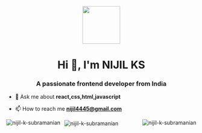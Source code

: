 
<div id="header" align="center">
  <img src="https://media.giphy.com/media/M9gbBd9nbDrOTu1Mqx/giphy.gif" width="100"/>
</div>

<div>
    <h1 align="center">Hi 👋, I'm NIJIL KS</h1>
<h3 align="center">A passionate frontend developer from India</h3>



- 💬 Ask me about **react,css,html,javascript**

- 📫 How to reach me **nijil4445@gmail.com**

<p align="left">
</p>





<p><img align="left" src="https://github-readme-stats.vercel.app/api?username=nijil-k-subramanian&show_icons=true&locale=en" alt="nijil-k-subramanian" /></p>

<p><img align="right" src="https://github-readme-streak-stats.herokuapp.com/?user=nijil-k-subramanian&" alt="nijil-k-subramanian" /></p>
<p>&nbsp;&nbsp;<img align="center" src="https://github-readme-stats.vercel.app/api/top-langs?username=nijil-k-subramanian&show_icons=true&locale=en&layout=compact" alt="nijil-k-subramanian" /></p>

</div>
